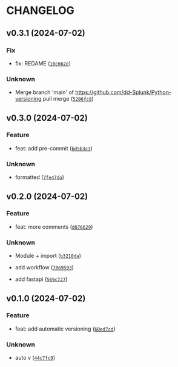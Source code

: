 # CHANGELOG

## v0.3.1 (2024-07-02)

### Fix

* fix: REDAME ([`10c662e`](https://github.com/dd-Splunk/Python-versioning/commit/10c662e04ab9ccb0ed29f0a7d6ac0f13660a7533))

### Unknown

* Merge branch &#39;main&#39; of https://github.com/dd-Splunk/Python-versioning
pull merge ([`5206fc8`](https://github.com/dd-Splunk/Python-versioning/commit/5206fc850b9462889f608b2f46cf325ce5d71f4a))

## v0.3.0 (2024-07-02)

### Feature

* feat: add pre-commit ([`bd5b3c3`](https://github.com/dd-Splunk/Python-versioning/commit/bd5b3c310799bab1dc3d80ece4f0f825275a5d11))

### Unknown

* formatted ([`7fe47da`](https://github.com/dd-Splunk/Python-versioning/commit/7fe47daa6929050064e4015aea33daab359bd8e0))

## v0.2.0 (2024-07-02)

### Feature

* feat: more comments ([`d876629`](https://github.com/dd-Splunk/Python-versioning/commit/d8766293c06e9851c025478c4c061445876f6b48))

### Unknown

* Module + import ([`b3210da`](https://github.com/dd-Splunk/Python-versioning/commit/b3210dab622b9d44f133628d0f8572fbc55016c6))

* add workflow ([`7869593`](https://github.com/dd-Splunk/Python-versioning/commit/7869593f7444d39f6c815459ee531eea7118a190))

* add fastapi ([`569c727`](https://github.com/dd-Splunk/Python-versioning/commit/569c7273effaffb2352807c8b786958570f3b10c))

## v0.1.0 (2024-07-02)

### Feature

* feat: add automatic versioning ([`60ed7cd`](https://github.com/dd-Splunk/Python-versioning/commit/60ed7cd7f3b4ecf576df29e89479b8603082a1ea))

### Unknown

* auto v ([`44c7fc9`](https://github.com/dd-Splunk/Python-versioning/commit/44c7fc90c2e35f95a724d2ee0cfb2bd5024b2d2f))
